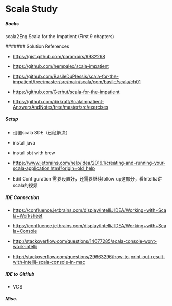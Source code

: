# Scala Study

##### Books

scala2Eng.Scala for the Impatient (First 9 chapters)


####### Solution References

- https://gist.github.com/parambirs/9932268

- https://github.com/hempalex/scala-impatient

- https://github.com/BasileDuPlessis/scala-for-the-impatient/tree/master/src/main/scala/com/basile/scala/ch01

- https://github.com/Gerhut/scala-for-the-impatient

- https://github.com/dirkraft/ScalaImpatient-AnswersAndNotes/tree/master/src/exercises


##### Setup

- 设置scala SDE（已经解决）

- install java

- install sbt with brew

- https://www.jetbrains.com/help/idea/2016.1/creating-and-running-your-scala-application.html?origin=old_help

- Edit Configuration 需要设置好，还需要继续follow up这部分，看IntelliJ讲scala的视频

##### IDE Connection

- https://confluence.jetbrains.com/display/IntelliJIDEA/Working+with+Scala+Worksheet

- https://confluence.jetbrains.com/display/IntelliJIDEA/Working+with+Scala+Console

- http://stackoverflow.com/questions/14677285/scala-console-wont-work-intellij

- http://stackoverflow.com/questions/29663296/how-to-print-out-result-with-intellij-scala-console-in-mac


##### IDE to GitHub

- VCS

##### Misc.
